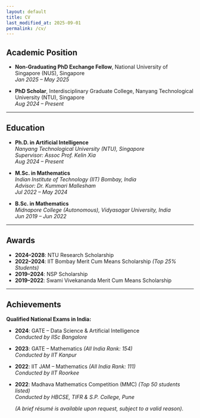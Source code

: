 ```yaml
---
layout: default
title: CV
last_modified_at: 2025-09-01
permalink: /cv/
---
```


## Academic Position

- **Non-Graduating PhD Exchange Fellow**, National University of Singapore (NUS), Singapore  
  *Jan 2025 – May 2025*

- **PhD Scholar**, Interdisciplinary Graduate College, Nanyang Technological University (NTU), Singapore  
  *Aug 2024 – Present*

---

## Education

- **Ph.D. in Artificial Intelligence**  
  *Nanyang Technological University (NTU), Singapore*  
  *Supervisor: Assoc Prof. Kelin Xia*  
  *Aug 2024 – Present*  

- **M.Sc. in Mathematics**    
  *Indian Institute of Technology (IIT) Bombay, India*   
  *Advisor: Dr. Kummari Mallesham*   
  *Jul 2022 – May 2024*  

- **B.Sc. in Mathematics**  
  *Midnapore College (Autonomous), Vidyasagar University, India*  
  *Jun 2019 – Jun 2022*

---


## Awards

- **2024–2028**: NTU Research Scholarship  
- **2022–2024**: IIT Bombay Merit Cum Means Scholarship *(Top 25% Students)*  
- **2019–2024**: NSP Scholarship  
- **2019–2022**: Swami Vivekananda Merit Cum Means Scholarship

---

## Achievements

**Qualified National Exams in India:**

- **2024**: GATE – Data Science & Artificial Intelligence  
  *Conducted by IISc Bangalore*

- **2023**: GATE – Mathematics *(All India Rank: 154)*  
  *Conducted by IIT Kanpur*

- **2022**: IIT JAM – Mathematics *(All India Rank: 111)*  
  *Conducted by IIT Roorkee*

- **2022**: Madhava Mathematics Competition (MMC) *(Top 50 students listed)*  
  *Conducted by HBCSE, TIFR & S.P. College, Pune*

  *(A brief résumé is available upon request, subject to a valid reason).*
